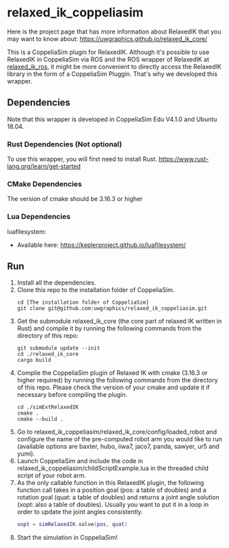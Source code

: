 # relaxed_ik_coppeliasim
Here is the project page that has more information about RelaxedIK that you may want to know about: https://uwgraphics.github.io/relaxed_ik_core/

This is a CoppeliaSim plugin for RelaxedIK. Although it's possible to use RelaxedIK in CoppeliaSim via ROS and the ROS wrapper of RelaxedIK at [relaxed_ik_ros](https://github.com/uwgraphics/relaxed_ik_ros1), it might be more convenient to directly access the RelaxedIK library in the form of a CoppeliaSim Pluggin. That's why we developed this wrapper.

## Dependencies

Note that this wrapper is developed in CoppeliaSim Edu V4.1.0 and Ubuntu 18.04. 

### Rust Dependencies (Not optional)
To use this wrapper, you will first need to install Rust. https://www.rust-lang.org/learn/get-started

### CMake Dependencies
The version of cmake should be 3.16.3 or higher

### Lua Dependencies
luafilesystem: 
+ Available here: https://keplerproject.github.io/luafilesystem/

## Run
1. Install all the dependencies.
1. Clone this repo to the installation folder of CoppeliaSim.
    ```
    cd [The installation folder of CoppeliaSim]
    git clone git@github.com:uwgraphics/relaxed_ik_coppeliasim.git
    ```
1. Get the submodule relaxed_ik_core (the core part of relaxed IK written in Rust) and compile it by running the following commands from the directory of this repo:
    ```
    git submodule update --init
    cd ./relaxed_ik_core
    cargo build
    ```
1. Complie the CoppeliaSim plugin of Relaxed IK with cmake (3.16.3 or higher required) by running the following commands from the directory of this repo. Please check the version of your cmake and update it if necessary before compiling the plugin.
    ```
    cd ./simExtRelaxedIK
    cmake .
    cmake --build .
    ```
1. Go to relaxed_ik_coppeliasim/relaxed_ik_core/config/loaded_robot and configure the name of the pre-computed robot arm you would like to run (available options are baxter, hubo, iiwa7, jaco7, panda, sawyer, ur5 and yumi).
1. Launch CoppeliaSim and include the code in relaxed_ik_coppeliasim/childScriptExample.lua in the threaded child script of your robot arm. 
1. As the only callable function in this RelaxedIK plugin, the following function call takes in a position goal (pos: a table of doubles) and a rotation goal (quat: a table of doubles) and returns a joint angle solution (xopt: also a table of doubles). Usually you want to put it in a loop in order to update the joint angles consistently.
    ```lua
    xopt = simRelaxedIK.solve(pos, quat)
    ```
1. Start the simulation in CoppeliaSim!
